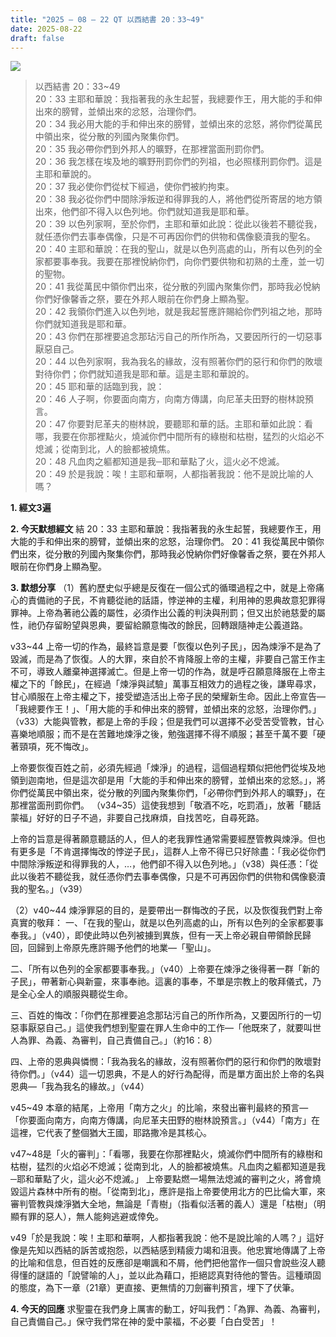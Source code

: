 ```yaml
---
title: "2025 – 08 – 22 QT 以西結書 20：33~49"
date: 2025-08-22
draft: false
---
```


![](/images/qt.jpg)
> 以西結書 20：33~49  
> 20：33 主耶和華說：我指著我的永生起誓，我總要作王，用大能的手和伸出來的膀臂，並傾出來的忿怒，治理你們。  
> 20：34 我必用大能的手和伸出來的膀臂，並傾出來的忿怒，將你們從萬民中領出來，從分散的列國內聚集你們。  
> 20：35 我必帶你們到外邦人的曠野，在那裡當面刑罰你們。  
> 20：36 我怎樣在埃及地的曠野刑罰你們的列祖，也必照樣刑罰你們。這是主耶和華說的。  
> 20：37 我必使你們從杖下經過，使你們被約拘束。  
> 20：38 我必從你們中間除淨叛逆和得罪我的人，將他們從所寄居的地方領出來，他們卻不得入以色列地。你們就知道我是耶和華。  
> 20：39 以色列家啊，至於你們，主耶和華如此說：從此以後若不聽從我，就任憑你們去事奉偶像，只是不可再因你們的供物和偶像褻瀆我的聖名。  
> 20：40 主耶和華說：在我的聖山，就是以色列高處的山，所有以色列的全家都要事奉我。我要在那裡悅納你們，向你們要供物和初熟的土產，並一切的聖物。  
> 20：41 我從萬民中領你們出來，從分散的列國內聚集你們，那時我必悅納你們好像馨香之祭，要在外邦人眼前在你們身上顯為聖。  
> 20：42 我領你們進入以色列地，就是我起誓應許賜給你們列祖之地，那時你們就知道我是耶和華。  
> 20：43 你們在那裡要追念那玷污自己的所作所為，又要因所行的一切惡事厭惡自己。  
> 20：44 以色列家啊，我為我名的緣故，沒有照著你們的惡行和你們的敗壞對待你們；你們就知道我是耶和華。這是主耶和華說的。  
> 20：45 耶和華的話臨到我，說：  
> 20：46 人子啊，你要面向南方，向南方傳講，向尼革夫田野的樹林說預言。  
> 20：47 你要對尼革夫的樹林說，要聽耶和華的話。主耶和華如此說：看哪，我要在你那裡點火，燒滅你們中間所有的綠樹和枯樹，猛烈的火焰必不熄滅；從南到北，人的臉都被燒焦。  
> 20：48 凡血肉之軀都知道是我─耶和華點了火，這火必不熄滅。  
> 20：49 於是我說：唉！主耶和華啊，人都指著我說：他不是說比喻的人嗎？



**1. 經文3遍**

**2. 今天默想經文**
結 20：33 主耶和華說：我指著我的永生起誓，我總要作王，用大能的手和伸出來的膀臂，並傾出來的忿怒，治理你們。 
20：41 我從萬民中領你們出來，從分散的列國內聚集你們，那時我必悅納你們好像馨香之祭，要在外邦人眼前在你們身上顯為聖。

**3. 默想分享**
（1）舊約歷史似乎總是反復在一個公式的循環過程之中，就是上帝痛心的責備祂的子民，不肯聽從祂的話語，悖逆神的主權，利用神的恩典故意犯罪得罪神。上帝為著祂公義的屬性，必須作出公義的判決與刑罰；但又出於祂慈愛的屬性，祂仍存留盼望與恩典，要留給願意悔改的餘民，回轉跟隨神走公義道路。

v33\~44 上帝一切的作為，最終旨意是要「恢復以色列子民」，因為煉淨不是為了毀滅，而是為了恢復。人的大罪，來自於不肯降服上帝的主權，非要自己當王作主不可，導致人離棄神選擇滅亡。但是上帝一切的作為，就是呼召願意降服在上帝主權之下的「餘民」，在經過「煉淨與試驗」萬事互相效力的過程之後，謙卑尋求，甘心順服在上帝主權之下，接受塑造活出上帝子民的榮耀新生命。因此上帝宣告—「我總要作王！」、「用大能的手和伸出來的膀臂，並傾出來的忿怒，治理你們。」（v33）大能與管教，都是上帝的手段；但是我們可以選擇不必受苦受管教，甘心喜樂地順服；而不是在苦難地煉淨之後，勉強選擇不得不順服；甚至千萬不要「硬著頸項，死不悔改」。

上帝要恢復百姓之前，必須先經過「煉淨」的過程，這個過程類似把他們從埃及地領到迦南地，但是這次卻是用「大能的手和伸出來的膀臂，並傾出來的忿怒。」，將你們從萬民中領出來，從分散的列國內聚集你們，「必帶你們到外邦人的曠野」，在那裡當面刑罰你們。 （v34\~35）這使我想到「敬酒不吃，吃罰酒」，放著「聽話蒙福」好好的日子不過，非要自己找麻煩，自找苦吃，自尋死路。

上帝的旨意是得著願意聽話的人，但人的老我罪性通常需要經歷管教與煉淨。但也有更多是「不肯選擇悔改的悖逆子民」，這群人上帝不得已只好除盡：「我必從你們中間除淨叛逆和得罪我的人，…，他們卻不得入以色列地。」（v38）與任憑：「從此以後若不聽從我，就任憑你們去事奉偶像，只是不可再因你們的供物和偶像褻瀆我的聖名。」（v39）

（2）v40~44 煉淨罪惡的目的，是要帶出一群悔改的子民，以及恢復我們對上帝真實的敬拜：
一、「在我的聖山，就是以色列高處的山，所有以色列的全家都要事奉我。」（v40），即使此時以色列被擄到異族，但有一天上帝必親自帶領餘民歸回，回歸到上帝原先應許賜予他們的地業—「聖山」。

二、「所有以色列的全家都要事奉我。」（v40）上帝要在煉淨之後得著一群「新的子民」，帶著新心與新靈，來事奉祂。這裏的事奉，不單是宗教上的敬拜儀式，乃是全心全人的順服與聽從生命。

三、百姓的悔改：「你們在那裡要追念那玷污自己的所作所為，又要因所行的一切惡事厭惡自己。」這使我們想到聖靈在罪人生命中的工作—「他既來了，就要叫世人為罪、為義、為審判，自己責備自己。」（約16：8）

四、上帝的恩典與憐憫：「我為我名的緣故，沒有照著你們的惡行和你們的敗壞對待你們。」（v44）這一切恩典，不是人的好行為配得，而是單方面出於上帝的名與恩典—「我為我名的緣故。」（v44）

v45\~49 本章的結尾，上帝用「南方之火」的比喻，來發出審判最終的預言—「你要面向南方，向南方傳講，向尼革夫田野的樹林說預言。」（v44）「南方」在這裡，它代表了整個猶大王國，耶路撒冷是其核心。

v47\~48是「火的審判」：「看哪，我要在你那裡點火，燒滅你們中間所有的綠樹和枯樹，猛烈的火焰必不熄滅；從南到北，人的臉都被燒焦。凡血肉之軀都知道是我─耶和華點了火，這火必不熄滅。」 上帝要點燃一場無法熄滅的審判之火，將會燒毀這片森林中所有的樹。「從南到北」，應許是指上帝要使用北方的巴比倫大軍，來審判管教與煉淨猶大全地，無論是「青樹」（指看似活著的義人）還是「枯樹」（明顯有罪的惡人），無人能夠逃避或倖免。

v49「於是我說：唉！主耶和華啊，人都指著我說：他不是說比喻的人嗎？」這好像是先知以西結的訴苦或抱怨，以西結感到精疲力竭和沮喪。他忠實地傳講了上帝的比喻和信息，但百姓的反應卻是嘲諷和不屑，他們把他當作一個只會說些沒人聽得懂的謎語的「說譬喻的人」，並以此為藉口，拒絕認真對待他的警告。這種頑固的態度，為下一章（21章）更直接、更無情的刀劍審判預言，埋下了伏筆。

**4. 今天的回應**
求聖靈在我們身上厲害的動工，好叫我們：「為罪、為義、為審判，自己責備自己。」保守我們常在神的愛中蒙福，不必要「白白受苦」！

